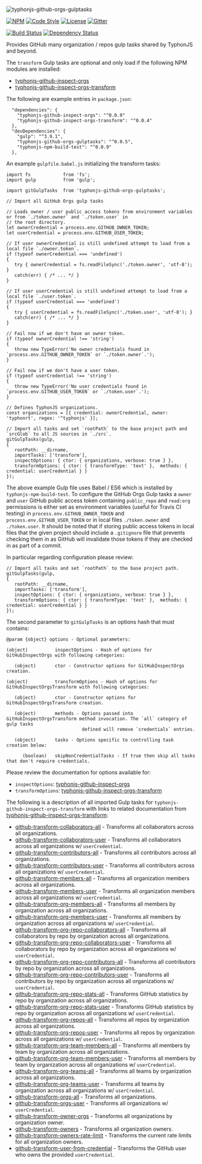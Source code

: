 ![typhonjs-github-orgs-gulptasks](http://i.imgur.com/z4EUE0H.png)

[![NPM](https://img.shields.io/npm/v/typhonjs-github-orgs-gulptasks.svg?label=npm)](https://www.npmjs.com/package/typhonjs-github-orgs-gulptasks)
[![Code Style](https://img.shields.io/badge/code%20style-allman-yellowgreen.svg?style=flat)](https://en.wikipedia.org/wiki/Indent_style#Allman_style)
[![License](https://img.shields.io/badge/license-MPLv2-yellowgreen.svg?style=flat)](https://github.com/typhonjs/typhonjs-github-orgs-gulptasks/blob/master/LICENSE)
[![Gitter](https://img.shields.io/gitter/room/typhonjs/TyphonJS.svg)](https://gitter.im/typhonjs/TyphonJS)

[![Build Status](https://travis-ci.org/typhonjs-node-gulp/typhonjs-github-orgs-gulptasks.svg?branch=master)](https://travis-ci.org/typhonjs-node-gulp/typhonjs-github-orgs-gulptasks)
[![Dependency Status](https://www.versioneye.com/user/projects/56dcc8a6309a580038b000cc/badge.svg?style=flat)](https://www.versioneye.com/user/projects/56dcc8a6309a580038b000cc)

Provides GitHub many organization / repos gulp tasks shared by TyphonJS and beyond.

The `transform` Gulp tasks are optional and only load if the following NPM modules are installed:
- [typhonjs-github-inspect-orgs](https://github.com/typhonjs-node-scm/typhonjs-github-inspect-orgs)
- [typhonjs-github-inspect-orgs-transform](https://github.com/typhonjs-node-scm/typhonjs-github-inspect-orgs-transform)

The following are example entries in `package.json`:
```
  "dependencies": {
    "typhonjs-github-inspect-orgs": "^0.0.9"
    "typhonjs-github-inspect-orgs-transform": "^0.0.4"
  },
  "devDependencies": {
    "gulp": "^3.9.1",
    "typhonjs-github-orgs-gulptasks": "^0.0.5",
    "typhonjs-npm-build-test": "^0.0.9"
  },
```

An example `gulpfile.babel.js` initializing the transform tasks:
```
import fs            from 'fs';
import gulp          from 'gulp';

import gitGulpTasks  from 'typhonjs-github-orgs-gulptasks';

// Import all GitHub Orgs gulp tasks

// Loads owner / user public access tokens from environment variables or from `./token.owner` and `./token.user` in
// the root directory.
let ownerCredential = process.env.GITHUB_OWNER_TOKEN;
let userCredential = process.env.GITHUB_USER_TOKEN;

// If user ownerCredential is still undefined attempt to load from a local file `./owner.token`.
if (typeof ownerCredential === 'undefined')
{
   try { ownerCredential = fs.readFileSync('./token.owner', 'utf-8'); }
   catch(err) { /* ... */ }
}

// If user userCredential is still undefined attempt to load from a local file `./user.token`.
if (typeof userCredential === 'undefined')
{
   try { userCredential = fs.readFileSync('./token.user', 'utf-8'); }
   catch(err) { /* ... */ }
}

// Fail now if we don't have an owner token.
if (typeof ownerCredential !== 'string')
{
   throw new TypeError('No owner credentials found in `process.env.GITHUB_OWNER_TOKEN` or `./token.owner`.');
}

// Fail now if we don't have a user token.
if (typeof userCredential !== 'string')
{
   throw new TypeError('No user credentials found in `process.env.GITHUB_USER_TOKEN` or `./token.user`.');
}

// Defines TyphonJS organizations.
const organizations = [{ credential: ownerCredential, owner: 'typhonrt', regex: '^typhonjs' }];

// Import all tasks and set `rootPath` to the base project path and `srcGlob` to all JS sources in `./src`.
gitGulpTasks(gulp,
{
   rootPath: __dirname,
   importTasks: ['transform'],
   inspectOptions: { ctor: { organizations, verbose: true } },
   transformOptions: { ctor: { transformType: 'text' },  methods: { credential: userCredential } }
});
```

The above example Gulp file uses Babel / ES6 which is installed by `typhonjs-npm-build-test`. To configure the GitHub Orgs Gulp tasks a `owner` and `user` GitHub public access token containing `public_repo` and `read:org` permissions is either set as environment variables (useful for Travis CI testing) in `process.env.GITHUB_OWNER_TOKEN` and `process.env.GITHUB_USER_TOKEN` or in local files `./token.owner` and `./token.user`. It should be noted that if storing public access tokens in local files that the given project should include a `.gitignore` file that prevents checking them in as GitHub will invalidate those tokens if they are checked in as part of a commit. 

In particular regarding configuration please review:
```
// Import all tasks and set `rootPath` to the base project path.
gitGulpTasks(gulp,
{
   rootPath: __dirname,
   importTasks: ['transform'],
   inspectOptions: { ctor: { organizations, verbose: true } },
   transformOptions: { ctor: { transformType: 'text' },  methods: { credential: userCredential } }
});
```

The second parameter to `gitGulpTasks` is an options hash that must contains:
```
@param {object} options - Optional parameters:

(object)          inspectOptions - Hash of options for GitHubInspectOrgs with following categories:

   (object)       ctor - Constructor options for GitHubInspectOrgs creation.

(object)          transformOptions - Hash of options for GitHubInspectOrgsTransform with following categories:

   (object)       ctor - Constructor options for GitHubInspectOrgsTransform creation.

   (object)       methods - Options passed into GitHubInspectOrgsTransform method invocation. The `all` category of gulp tasks
                            defined will remove `credentials` entries.

   (object)       tasks - Options specific to controlling task creation below:

      (boolean)   skipNonCredentialTasks - If true then skip all tasks that don't require credentials.
```

Please review the documentation for options available for:
- `inspectOptions`: [typhonjs-github-inspect-orgs](https://github.com/typhonjs-node-scm/typhonjs-github-inspect-orgs)
- `transformOptions`: [typhonjs-github-inspect-orgs-transform](https://github.com/typhonjs-node-scm/typhonjs-github-inspect-orgs-transform)

The following is a description of all imported Gulp tasks for `typhonjs-github-inspect-orgs-transform` with links to related documentation from [typhonjs-github-inspect-orgs-transform](https://github.com/typhonjs-node-scm/typhonjs-github-inspect-orgs-transform):

- [github-transform-collaborators-all](https://github.com/typhonjs-node-scm/typhonjs-github-inspect-orgs-transform/blob/master/README.md#getCollaborators) - Transforms all collaborators across all organizations.
- [github-transform-collaborators-user](https://github.com/typhonjs-node-scm/typhonjs-github-inspect-orgs-transform/blob/master/README.md#getCollaborators) - Transforms all collaborators across all organizations w/ `userCredential`.
- [github-transform-contributors-all](https://github.com/typhonjs-node-scm/typhonjs-github-inspect-orgs-transform/blob/master/README.md#getContributors) - Transforms all contributors across all organizations.
- [github-transform-contributors-user](https://github.com/typhonjs-node-scm/typhonjs-github-inspect-orgs-transform/blob/master/README.md#getContributors) - Transforms all contributors across all organizations w/ `userCredential`.
- [github-transform-members-all](https://github.com/typhonjs-node-scm/typhonjs-github-inspect-orgs-transform/blob/master/README.md#getMembers) - Transforms all organization members across all organizations.
- [github-transform-members-user](https://github.com/typhonjs-node-scm/typhonjs-github-inspect-orgs-transform/blob/master/README.md#getMembers) - Transforms all organization members across all organizations w/ `userCredential`.
- [github-transform-org-members-all](https://github.com/typhonjs-node-scm/typhonjs-github-inspect-orgs-transform/blob/master/README.md#getOrgMembers) - Transforms all members by organization across all organizations.
- [github-transform-org-members-user](https://github.com/typhonjs-node-scm/typhonjs-github-inspect-orgs-transform/blob/master/README.md#getOrgMembers) - Transforms all members by organization across all organizations w/ `userCredential`.
- [github-transform-org-repo-collaborators-all](https://github.com/typhonjs-node-scm/typhonjs-github-inspect-orgs-transform/blob/master/README.md#getOrgRepoCollaborators) - Transforms all collaborators by repo by organization across all organizations.
- [github-transform-org-repo-collaborators-user](https://github.com/typhonjs-node-scm/typhonjs-github-inspect-orgs-transform/blob/master/README.md#getOrgRepoCollaborators) - Transforms all collaborators by repo by organization across all organizations w/ `userCredential`.
- [github-transform-org-repo-contributors-all](https://github.com/typhonjs-node-scm/typhonjs-github-inspect-orgs-transform/blob/master/README.md#getOrgRepoContributors) - Transforms all contributors by repo by organization across all organizations.
- [github-transform-org-repo-contributors-user](https://github.com/typhonjs-node-scm/typhonjs-github-inspect-orgs-transform/blob/master/README.md#getOrgRepoContributors) - Transforms all contributors by repo by organization across all organizations w/ `userCredential`.
- [github-transform-org-repo-stats-all](https://github.com/typhonjs-node-scm/typhonjs-github-inspect-orgs-transform/blob/master/README.md#getOrgRepoStats) - Transforms GitHub statistics by repo by organization across all organizations.
- [github-transform-org-repo-stats-user](https://github.com/typhonjs-node-scm/typhonjs-github-inspect-orgs-transform/blob/master/README.md#getOrgRepoStats) - Transforms GitHub statistics by repo by organization across all organizations w/ `userCredential`.
- [github-transform-org-repos-all](https://github.com/typhonjs-node-scm/typhonjs-github-inspect-orgs-transform/blob/master/README.md#getOrgRepos) - Transforms all repos by organization across all organizations.
- [github-transform-org-repos-user](https://github.com/typhonjs-node-scm/typhonjs-github-inspect-orgs-transform/blob/master/README.md#getOrgRepos) - Transforms all repos by organization across all organizations w/ `userCredential`.
- [github-transform-org-team-members-all](https://github.com/typhonjs-node-scm/typhonjs-github-inspect-orgs-transform/blob/master/README.md#getOrgTeamMembers) - Transforms all members by team by organization across all organizations.
- [github-transform-org-team-members-user](https://github.com/typhonjs-node-scm/typhonjs-github-inspect-orgs-transform/blob/master/README.md#getOrgTeamMembers) - Transforms all members by team by organization across all organizations w/ `userCredential`.
- [github-transform-org-teams-all](https://github.com/typhonjs-node-scm/typhonjs-github-inspect-orgs-transform/blob/master/README.md#getOrgTeams) - Transforms all teams by organization across all organizations.
- [github-transform-org-teams-user](https://github.com/typhonjs-node-scm/typhonjs-github-inspect-orgs-transform/blob/master/README.md#getOrgTeams) - Transforms all teams by organization across all organizations w/ `userCredential`.
- [github-transform-orgs-all](https://github.com/typhonjs-node-scm/typhonjs-github-inspect-orgs-transform/blob/master/README.md#getOrgs) - Transforms all organizations.
- [github-transform-orgs-user](https://github.com/typhonjs-node-scm/typhonjs-github-inspect-orgs-transform/blob/master/README.md#getOrgs) - Transforms all organizations w/ `userCredential`.
- [github-transform-owner-orgs](https://github.com/typhonjs-node-scm/typhonjs-github-inspect-orgs-transform/blob/master/README.md#getOwnerOrgs) - Transforms all organizations by organization owner.
- [github-transform-owners](https://github.com/typhonjs-node-scm/typhonjs-github-inspect-orgs-transform/blob/master/README.md#getOwners) - Transforms all organization owners.
- [github-transform-owners-rate-limit](https://github.com/typhonjs-node-scm/typhonjs-github-inspect-orgs-transform/blob/master/README.md#getOwnerRateLimits) - Transforms the current rate limits for all organization owners.
- [github-transform-user-from-credential](https://github.com/typhonjs-node-scm/typhonjs-github-inspect-orgs-transform/blob/master/README.md#getUserFromCredential) - Transforms the GitHub user who owns the provided `userCredential`.

